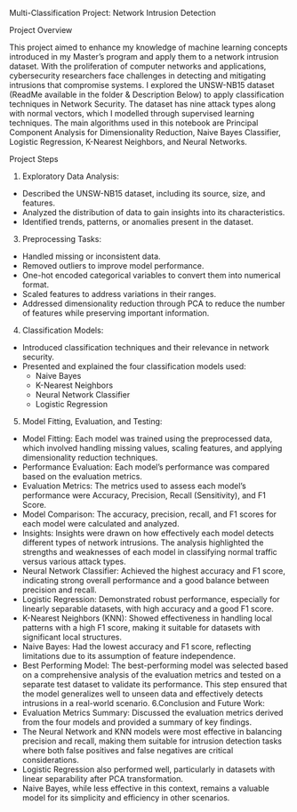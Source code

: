 Multi-Classification Project: Network Intrusion Detection

Project Overview

This project aimed to enhance my knowledge of machine learning concepts introduced in my Master’s program and apply them to a network intrusion dataset. With the proliferation of computer networks and applications, cybersecurity researchers face challenges in detecting and mitigating intrusions that compromise systems. I explored the UNSW-NB15 dataset (ReadMe available in the folder & Description Below) to apply classification techniques in Network Security. The dataset has nine attack types along with normal vectors, which I modelled through supervised learning techniques. The main algorithms used in this notebook are Principal Component Analysis for Dimensionality Reduction, Naive Bayes Classifier, Logistic Regression, K-Nearest Neighbors, and Neural Networks.

Project Steps

1.	Exploratory Data Analysis:
- Described the UNSW-NB15 dataset, including its source, size, and features.
- Analyzed the distribution of data to gain insights into its characteristics.
- Identified trends, patterns, or anomalies present in the dataset.
3.	Preprocessing Tasks:
- Handled missing or inconsistent data.
- Removed outliers to improve model performance.
- One-hot encoded categorical variables to convert them into numerical format.
- Scaled features to address variations in their ranges.
- Addressed dimensionality reduction through PCA to reduce the number of features while preserving important information.
4.	Classification Models:
- Introduced classification techniques and their relevance in network security.
- Presented and explained the four classification models used:
   - Naive Bayes
   - K-Nearest Neighbors
   - Neural Network Classifier
   - Logistic Regression
5.	Model Fitting, Evaluation, and Testing:
   - Model Fitting: Each model was trained using the preprocessed data, which involved handling missing values, scaling features, and applying dimensionality reduction techniques.
   - Performance Evaluation: Each model’s performance was compared based on the evaluation metrics.
   - Evaluation Metrics: The metrics used to assess each model’s performance were Accuracy, Precision, Recall (Sensitivity), and F1 Score.
   - Model Comparison: The accuracy, precision, recall, and F1 scores for each model were calculated and analyzed.
   - Insights: Insights were drawn on how effectively each model detects different types of network intrusions. The analysis highlighted the strengths and weaknesses of each model in classifying normal traffic versus various attack types.
   - Neural Network Classifier: Achieved the highest accuracy and F1 score, indicating strong overall performance and a good balance between precision and recall.
   - Logistic Regression: Demonstrated robust performance, especially for linearly separable datasets, with high accuracy and a good F1 score.
   - K-Nearest Neighbors (KNN): Showed effectiveness in handling local patterns with a high F1 score, making it suitable for datasets with significant local structures.
   - Naive Bayes: Had the lowest accuracy and F1 score, reflecting limitations due to its assumption of feature independence.
   - Best Performing Model: The best-performing model was selected based on a comprehensive analysis of the evaluation metrics and tested on a separate test dataset to validate its performance. This step ensured that the model generalizes well to unseen data and effectively detects intrusions in a real-world scenario.
6.Conclusion and Future Work:
  - Evaluation Metrics Summary: Discussed the evaluation metrics derived from the four models and provided a summary of key findings.
  - The Neural Network and KNN models were most effective in balancing precision and recall, making them suitable for intrusion detection tasks where both false positives and false negatives are critical considerations.
  - Logistic Regression also performed well, particularly in datasets with linear separability after PCA transformation.
  - Naive Bayes, while less effective in this context, remains a valuable model for its simplicity and efficiency in other scenarios.
   

   
